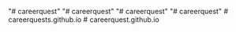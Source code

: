 "# careerquest" 
"# careerquest" 
"# careerquest" 
"# careerquest" 
#   c a r e e r q u e s t s . g i t h u b . i o  
 #   c a r e e r q u e s t . g i t h u b . i o  
 